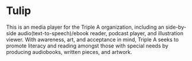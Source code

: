 # Tulip
This is an media player for the Triple A organization, including an side-by-side audio(text-to-speech)/ebook reader, podcast player, and illustration viewer. With awareness, art, and acceptance in mind, Triple A seeks to promote literacy and reading amongst those with special needs by producing audiobooks, written pieces, and artwork. 
